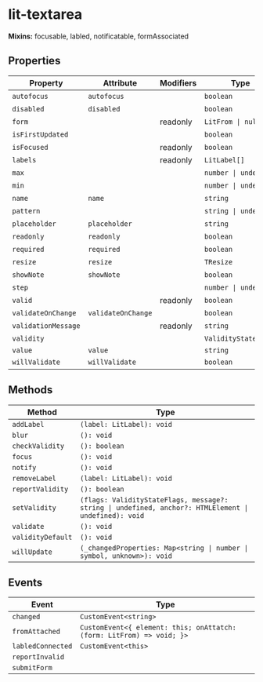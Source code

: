 # lit-textarea

**Mixins:** focusable, labled, notificatable, formAssociated

## Properties

| Property            | Attribute          | Modifiers | Type                  | Default |
|---------------------|--------------------|-----------|-----------------------|---------|
| `autofocus`         | `autofocus`        |           | `boolean`             | false   |
| `disabled`          | `disabled`         |           | `boolean`             | false   |
| `form`              |                    | readonly  | `LitFrom \| null`     |         |
| `isFirstUpdated`    |                    |           | `boolean`             | false   |
| `isFocused`         |                    | readonly  | `boolean`             |         |
| `labels`            |                    | readonly  | `LitLabel[]`          |         |
| `max`               |                    |           | `number \| undefined` | "NaN"   |
| `min`               |                    |           | `number \| undefined` | "NaN"   |
| `name`              | `name`             |           | `string`              | ""      |
| `pattern`           |                    |           | `string \| undefined` | ""      |
| `placeholder`       | `placeholder`      |           | `string`              | ""      |
| `readonly`          | `readonly`         |           | `boolean`             | false   |
| `required`          | `required`         |           | `boolean`             | false   |
| `resize`            | `resize`           |           | `TResize`             | "none"  |
| `showNote`          | `showNote`         |           | `boolean`             | false   |
| `step`              |                    |           | `number \| undefined` | "NaN"   |
| `valid`             |                    | readonly  | `boolean`             |         |
| `validateOnChange`  | `validateOnChange` |           | `boolean`             | false   |
| `validationMessage` |                    | readonly  | `string`              |         |
| `validity`          |                    |           | `ValidityStateFlags`  | {}      |
| `value`             | `value`            |           | `string`              |         |
| `willValidate`      | `willValidate`     |           | `boolean`             | true    |

## Methods

| Method            | Type                                             |
|-------------------|--------------------------------------------------|
| `addLabel`        | `(label: LitLabel): void`                        |
| `blur`            | `(): void`                                       |
| `checkValidity`   | `(): boolean`                                    |
| `focus`           | `(): void`                                       |
| `notify`          | `(): void`                                       |
| `removeLabel`     | `(label: LitLabel): void`                        |
| `reportValidity`  | `(): boolean`                                    |
| `setValidity`     | `(flags: ValidityStateFlags, message?: string \| undefined, anchor?: HTMLElement \| undefined): void` |
| `validate`        | `(): void`                                       |
| `validityDefault` | `(): void`                                       |
| `willUpdate`      | `(_changedProperties: Map<string \| number \| symbol, unknown>): void` |

## Events

| Event             | Type                                             |
|-------------------|--------------------------------------------------|
| `changed`         | `CustomEvent<string>`                            |
| `fromAttached`    | `CustomEvent<{ element: this; onAttatch: (form: LitFrom) => void; }>` |
| `labledConnected` | `CustomEvent<this>`                              |
| `reportInvalid`   |                                                  |
| `submitForm`      |                                                  |
